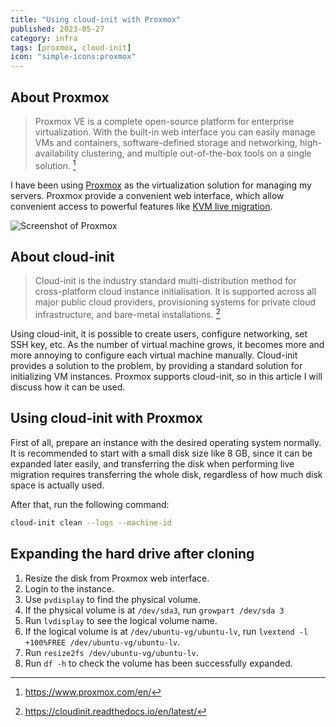 ```yaml
---
title: "Using cloud-init with Proxmox"
published: 2023-05-27
category: infra
tags: [proxmox, cloud-init]
icon: "simple-icons:proxmox"
---
```


## About Proxmox

> Proxmox VE is a complete open-source platform for enterprise virtualization. With the built-in web interface you can easily manage VMs and containers, software-defined storage and networking, high-availability clustering, and multiple out-of-the-box tools on a single solution. [^proxmox]

I have been using [Proxmox](https://www.proxmox.com/en/) as the virtualization solution for managing my servers. Proxmox provide a convenient web interface, which allow convenient access to powerful features like [KVM live migration](https://www.linux-kvm.org/page/Migration).

![Screenshot of Proxmox](/assets/20230527-proxmox-cloud-init/proxmox.png)

## About cloud-init

> Cloud-init is the industry standard multi-distribution method for cross-platform cloud instance initialisation. It is supported across all major public cloud providers, provisioning systems for private cloud infrastructure, and bare-metal installations. [^cloud-init]

Using cloud-init, it is possible to create users, configure networking, set SSH key, etc. As the number of virtual machine grows, it becomes more and more annoying to configure each virtual machine manually. Cloud-init provides a solution to the problem, by providing a standard solution for initializing VM instances. Proxmox supports cloud-init, so in this article I will discuss how it can be used.

## Using cloud-init with Proxmox

First of all, prepare an instance with the desired operating system normally. It is recommended to start with a small disk size like 8 GB, since it can be expanded later easily, and transferring the disk when performing live migration requires transferring the whole disk, regardless of how much disk space is actually used.

After that, run the following command:

```sh
cloud-init clean --logs --machine-id
```

## Expanding the hard drive after cloning

1. Resize the disk from Proxmox web interface.
2. Login to the instance.
3. Use `pvdisplay` to find the physical volume.
4. If the physical volume is at `/dev/sda3`, run `growpart /dev/sda 3`
5. Run `lvdisplay` to see the logical volume name.
6. If the logical volume is at `/dev/ubuntu-vg/ubuntu-lv`, run `lvextend -l +100%FREE /dev/ubuntu-vg/ubuntu-lv`.
7. Run `resize2fs /dev/ubuntu-vg/ubuntu-lv`.
8. Run `df -h` to check the volume has been successfully expanded.

[^proxmox]: https://www.proxmox.com/en/
[^cloud-init]: https://cloudinit.readthedocs.io/en/latest/
